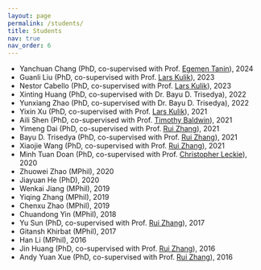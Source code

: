 ```yaml
---
layout: page
permalink: /students/
title: Students
nav: true
nav_order: 6
---
```


* Yanchuan Chang (PhD, co-supervised with Prof. [Egemen Tanin](https://findanexpert.unimelb.edu.au/profile/22513-egemen-tanin)), 2024
* Guanli Liu (PhD, co-supervised with Prof. [Lars Kulik](https://findanexpert.unimelb.edu.au/profile/97563-lars-kulik)), 2023
* Nestor Cabello (PhD, co-supervised with Prof. [Lars Kulik](https://findanexpert.unimelb.edu.au/profile/97563-lars-kulik)), 2023
* Xinting Huang (PhD, co-supervised with Dr. Bayu D. Trisedya), 2022
* Yunxiang Zhao (PhD, co-supervised with Dr. Bayu D. Trisedya), 2022
* Yixin Xu (PhD, co-supervised with Prof. [Lars Kulik](https://findanexpert.unimelb.edu.au/profile/97563-lars-kulik)), 2021
* Aili Shen (PhD, co-supervised with Prof. [Timothy Baldwin](https://people.eng.unimelb.edu.au/tbaldwin/)), 2021
* Yimeng Dai (PhD, co-supervised with Prof. [Rui Zhang](http://www.ruizhang.info/)), 2021
* Bayu D. Trisedya (PhD, co-supervised with Prof. [Rui Zhang](http://www.ruizhang.info/)), 2021
* Xiaojie Wang (PhD, co-supervised with Prof. [Rui Zhang](http://www.ruizhang.info/)), 2021
* Minh Tuan Doan (PhD, co-supervised with Prof. [Christopher Leckie](https://findanexpert.unimelb.edu.au/profile/6335-christopher-leckie)), 2020
* Zhuowei Zhao (MPhil), 2020
* Jiayuan He (PhD), 2020
* Wenkai Jiang (MPhil), 2019
* Yiqing Zhang (MPhil), 2019
* Chenxu Zhao (MPhil), 2019
* Chuandong Yin (MPhil), 2018
* Yu Sun (PhD, co-supervised with Prof. [Rui Zhang](http://www.ruizhang.info/)), 2017
* Gitansh Khirbat (MPhil), 2017
* Han Li (MPhil), 2016
* Jin Huang (PhD, co-supervised with Prof. [Rui Zhang](http://www.ruizhang.info/)), 2016
* Andy Yuan Xue (PhD, co-supervised with Prof. [Rui Zhang](http://www.ruizhang.info/)), 2016